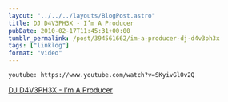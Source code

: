 ```yaml
---
layout: "../../../layouts/BlogPost.astro"
title: DJ D4V3PH3X - I’m A Producer
pubDate: 2010-02-17T11:45:31+00:00
tumblr_permalink: /post/394561662/im-a-producer-dj-d4v3ph3x
tags: ["linklog"]
format: "video"
---
```


`youtube: https://www.youtube.com/watch?v=SKyivGlOv2Q`

[DJ D4V3PH3X - I’m A Producer][1]

[1]: https://www.youtube.com/watch?v=SKyivGlOv2Q
